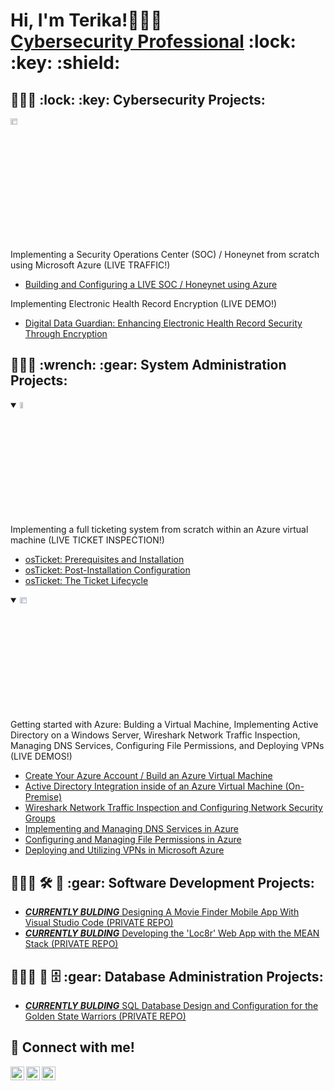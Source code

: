 <h1>Hi, I'm Terika!🧑🏽‍💻 <br/><a href="https://www.linkedin.com/in/terikaj/">Cybersecurity Professional</a> :lock: :key: :shield:

<h2>🧑🏽‍💻 :lock: :key: Cybersecurity Projects:</h2>
<img src="https://i.imgur.com/1DDZ4Ui.png" height="5%" width="15%" alt="Microsoft Azure"/>


Implementing a Security Operations Center (SOC) / Honeynet from scratch using Microsoft Azure (LIVE TRAFFIC!)
  - [Building and Configuring a LIVE SOC / Honeynet using Azure](https://github.com/terikaj/SOC-Honeynet)

Implementing Electronic Health Record Encryption (LIVE DEMO!)
  - [Digital Data Guardian: Enhancing Electronic Health Record Security Through Encryption](https://github.com/terikaj/Medical-Encryption)


<h2>🧑🏽‍💻 :wrench: :gear:  System Administration Projects:</h2>


<details open>
  <summary><img src="https://i.imgur.com/KzJbWRS.png" height="5%" width="10%" alt="osTicket"/></summary>
Implementing a full ticketing system from scratch within an Azure virtual machine (LIVE TICKET INSPECTION!)


  - [osTicket: Prerequisites and Installation](https://github.com/terikaj/osticket-prereqs)
  - [osTicket: Post-Installation Configuration](https://github.com/terikaj/post-install-config)
  - [osTicket: The Ticket Lifecycle](https://github.com/terikaj/ticket-lifecycle)
</details>

<details open>
  <summary><img src="https://i.imgur.com/1DDZ4Ui.png" height="5%" width="15%" alt="Microsoft Azure"/></summary>
Getting started with Azure: Bulding a Virtual Machine, Implementing Active Directory on a Windows Server, Wireshark Network Traffic Inspection, Managing DNS Services, Configuring File Permissions, and Deploying VPNs (LIVE DEMOS!)
  
  - [Create Your Azure Account / Build an Azure Virtual Machine](https://github.com/terikaj/azure-begin)
  - [Active Directory Integration inside of an Azure Virtual Machine (On-Premise)](https://github.com/terikaj/configure-ad)
  - [Wireshark Network Traffic Inspection and Configuring Network Security Groups](https://github.com/terikaj/azure-network-protocols)
  - [Implementing and Managing DNS Services in Azure](https://github.com/terikaj/DNS-Azure)
  - [Configuring and Managing File Permissions in Azure](https://github.com/terikaj/FilePermissions-Azure)
  - [Deploying and Utilizing VPNs in Microsoft Azure](https://github.com/terikaj/VPN-Azure)
</details>

<h2>🧑🏽‍💻 🛠️ 📱 :gear:  Software Development Projects:</h2>

  - [***CURRENTLY BULDING*** Designing A Movie Finder Mobile App With Visual Studio Code (PRIVATE REPO)](https://github.com/terikaj/Movie-Finder)
  - [***CURRENTLY BULDING*** Developing the 'Loc8r' Web App with the MEAN Stack (PRIVATE REPO)](https://github.com/terikaj/Loc8r)

<h2>🧑🏽‍💻 💾 🗄️ :gear:  Database Administration Projects:</h2>

  - [***CURRENTLY BULDING*** SQL Database Design and Configuration for the Golden State Warriors (PRIVATE REPO)](https://github.com/terikaj/SQL-Warriors-DB)

<h2> 🤳 Connect with me! </h2>

[<img align="left" alt="Terika | Twitter" width="22px" src="https://cdn.jsdelivr.net/npm/simple-icons@v3/icons/twitter.svg" />][twitter]
[<img align="left" alt="Terika | LinkedIn" width="22px" src="https://cdn.jsdelivr.net/npm/simple-icons@v3/icons/linkedin.svg" />][linkedin]
[<img align="left" alt="Terika | Instagram" width="22px" src="https://cdn.jsdelivr.net/npm/simple-icons@v3/icons/instagram.svg" />][instagram]

[twitter]: https://twitter.com/
[instagram]: https://www.instagram.com/
[linkedin]: https://linkedin.com/in/terikaj

<!---
TerikaJ/TerikaJ is a ✨ special ✨ repository because its `README.md` (this file) appears on your GitHub profile.
You can click the Preview link to take a look at your changes.
--->


